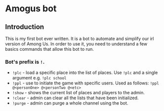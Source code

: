 # Amogus bot
## Introduction
This is my first bot ever written. It is a bot to automate and simplify our irl version of Among Us. In order to use it, you need to understand a few basics commands that allow this bot to run. 
### Bot's prefix is `!`.
- `!plc` - load a specific place into the list of places. Use `!plc` and a single argument e.g. `!plc school`
- `!ppl` - use to initiate the game with specific users. Used as follows: `!ppl @<personOne> @<personTwo @<etc>`
- `!show` - shows the current list of places and players to the admin. 
- `!clear` - admin can clear all the lists that have been initialized.
- `!purge` - admin can purge a whole channel using the bot.
